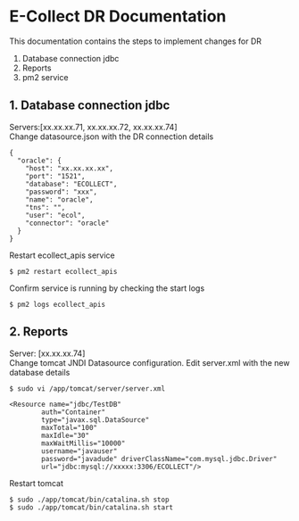 # E-Collect DR Documentation
This documentation contains the steps to implement changes for DR
1. Database connection jdbc
2. Reports
3. pm2 service 


## 1. Database connection jdbc
Servers:[xx.xx.xx.71, xx.xx.xx.72, xx.xx.xx.74]\
Change datasource.json with the DR connection details

```
{
  "oracle": {
    "host": "xx.xx.xx.xx",
    "port": "1521",
    "database": "ECOLLECT",
    "password": "xxx",
    "name": "oracle",
    "tns": "",
    "user": "ecol",
    "connector": "oracle"
  }
}
```
Restart ecollect_apis service
```
$ pm2 restart ecollect_apis
```
Confirm service is running by checking the start logs
```
$ pm2 logs ecollect_apis
```

## 2. Reports
Server: [xx.xx.xx.74]\
Change tomcat JNDI Datasource configuration. Edit server.xml with the new database details
```
$ sudo vi /app/tomcat/server/server.xml

<Resource name="jdbc/TestDB" 
		auth="Container" 
		type="javax.sql.DataSource"
        maxTotal="100" 
        maxIdle="30" 
        maxWaitMillis="10000"
        username="javauser" 
        password="javadude" driverClassName="com.mysql.jdbc.Driver"
        url="jdbc:mysql://xxxxx:3306/ECOLLECT"/>
````

Restart tomcat
```
$ sudo ./app/tomcat/bin/catalina.sh stop
$ sudo ./app/tomcat/bin/catalina.sh start
```
